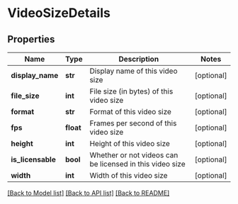 # VideoSizeDetails

## Properties
Name | Type | Description | Notes
------------ | ------------- | ------------- | -------------
**display_name** | **str** | Display name of this video size | [optional] 
**file_size** | **int** | File size (in bytes) of this video size | [optional] 
**format** | **str** | Format of this video size | [optional] 
**fps** | **float** | Frames per second of this video size | [optional] 
**height** | **int** | Height of this video size | [optional] 
**is_licensable** | **bool** | Whether or not videos can be licensed in this video size | [optional] 
**width** | **int** | Width of this video size | [optional] 

[[Back to Model list]](../README.md#documentation-for-models) [[Back to API list]](../README.md#documentation-for-api-endpoints) [[Back to README]](../README.md)

